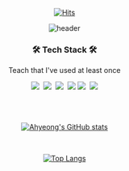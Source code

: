 

<!--
**ahyexng/ahyexng** is a ✨ _special_ ✨ repository because its `README.md` (this file) appears on your GitHub profile.

Here are some ideas to get you started:

- 🔭 I’m currently working on ...
- 🌱 I’m currently learning ...
- 👯 I’m looking to collaborate on ...
- 🤔 I’m looking for help with ...
- 💬 Ask me about ...
- 📫 How to reach me: ...
- 😄 Pronouns: ...
- ⚡ Fun fact: ...
-->


<div align="center">

[![Hits](https://hits.seeyoufarm.com/api/count/incr/badge.svg?url=https%3A%2F%2Fgithub.com%2Fahyexng&count_bg=%23FFCCFC&title_bg=%23F98EE8&icon=&icon_color=%23E7E7E7&title=hits&edge_flat=false)](https://hits.seeyoufarm.com)

![header](https://capsule-render.vercel.app/api?type=soft&color=ffe4e1&text=AHYEONG&fontSize=90&height=300&fontColor=ffb6c1)

<h3>🛠️ Tech Stack 🛠️</h3>

<p>Teach that I've used at least once</p>

<p>
<img src="https://img.shields.io/badge/HTML-E34F26?style=flat-square&logo=HTML5&logoColor=white"/>&nbsp 
<img src="https://img.shields.io/badge/CSS3-ffa500?style=flat-square&logo=CSS3&logoColor=white"/>&nbsp 
<img src="https://img.shields.io/badge/Javascript-efd81a?style=flat-square&logo=Javascript&logoColor=white"/>&nbsp 
<img src="https://img.shields.io/badge/Android-3DDC84?style=flat-square&logo=Android&logoColor=white"/>
<img src="https://img.shields.io/badge/Python-3766AB?style=flat-square&logo=Python&logoColor=white"/></a>&nbsp 
<img src="https://img.shields.io/badge/C-A8B9CC?style=flat-square&logo=C&logoColor=white"/></a>
</p> 

<br>
<br>

[![Ahyeong's GitHub stats](https://github-readme-stats.vercel.app/api?username=ahyexng&show_icons=true&icon_color=ff69b4&title_color=ff69b4&bg_color=ffe4e1)](https://github.com/anuraghazra/github-readme-stats)

<br>

[![Top Langs](https://github-readme-stats.vercel.app/api/top-langs/?username=ahyexng&layout=compact&title_color=ff69b4)](https://github.com/anuraghazra/github-readme-stats)

</div>

